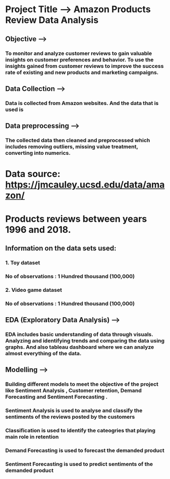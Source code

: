 # Project Title --> Amazon Products Review Data Analysis
## Objective -->
### To monitor and analyze customer reviews to gain valuable insights on customer preferences and behavior. To use the insights gained from customer reviews to improve the success rate of existing and new products and marketing campaigns.

## Data Collection -->
### Data is collected from Amazon websites. And the data that is used is

## Data preprocessing -->
### The collected data then cleaned and preprocessed which includes removing outliers, missing value treatment, converting into numerics.

# Data source:  https://jmcauley.ucsd.edu/data/amazon/
# Products reviews between years 1996 and 2018. 

## Information on the data sets used: 
###         1. Toy dataset                                     
###            No of observations : 1 Hundred thousand (100,000)           
###         2. Video game dataset
###            No of observations : 1 Hundred thousand (100,000)      
            
## EDA (Exploratory Data Analysis) -->
### EDA includes basic understanding of data through visuals. Analyzing and identifying trends and comparing the data using graphs. And also tableau dashboard where we can analyze almost everything of the data.

## Modelling -->
### Building different models to meet the objective of the project like Sentiment Analysis , Customer retention, Demand Forecasting and Sentiment Forecasting .

### Sentiment Analysis is used to analyse and classify the sentiments of the reviews posted by the customers
### Classification is used to identify the cateogries that playing main role in retention
### Demand Forecasting is used to forecast the demanded product
### Sentiment Forecasting is used to predict sentiments of the demanded product
